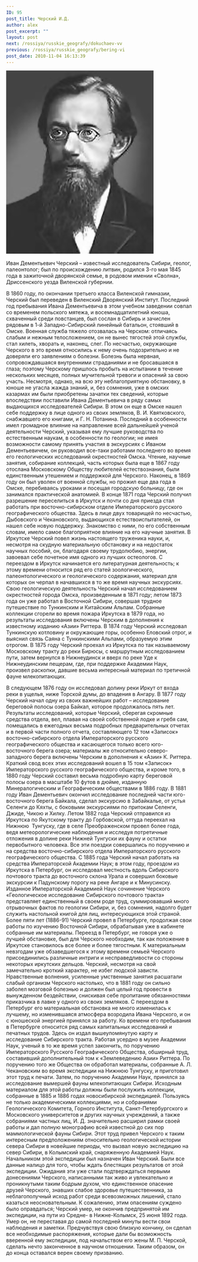 ```yaml
---
ID: 95
post_title: Черский И.Д.
author: alex
post_excerpt: ""
layout: post
next: /rossiya/russkie_geografy/dokuchaev-vv
previous: /rossiya/russkie_geografy/bering-vi
post_date: 2010-11-04 16:13:39
---
```


 

![](/img/book/610.jpg)

Иван Дементьевич Черский – известный исследователь Сибири, геолог, палеонтолог; был по происхождению литвин, родился 3-го мая 1845 года в зажиточной дворянской семье, в родовом имении «Сволна», Дриссенского уезда Виленской губернии. 
  
В 1860 году, по окончании третьего класса Виленской гимназии, Черский был переведен в Виленский Дворянский Институт. Последний год пребывания Ивана Дементьевича в этом учебном заведении совпал со временем польского мятежа, и восемнадцатилетний юноша, схваченный среди повстанцев, был сослан в Сибирь и зачислен рядовым в 1-й Западно-Сибирский линейный батальон, стоявший в Омске. 
Военная служба тяжело отозвалась на Черском: отличаясь слабым и нежным телосложением, он не вынес тягостей этой службы, стал хилеть, хворать и, наконец, слег. По несчастью, окружающие Черского в это время относились к нему очень подозрительно и не доверяли его заявлениям о болезни. Болезнь была нервная, сопровождавшаяся внутренними страданиями и не бросавшаяся в глаза; поэтому Черскому пришлось пробыть на испытании в течение нескольких месяцев, полных мучительной тревоги и опасений за свою участь. 
Несмотря, однако, на всю эту неблагоприятную обстановку, в юноше не угасла жажда знаний, и, без сомнения, уже в омских казармах им были приобретены зачатки тех сведений, которые впоследствии поставили Ивана Дементьевича в ряду самых выдающихся исследователей Сибири. В этом он еще в Омске нашел себе поддержку в лице одного из своих земляков, В. И. Квятковского, снабжавшего его книгами, и Г. Н. Потанина. Последний в особенности имел громадное влияние на направление всей дальнейшей ученой деятельности Черский, указывая ему лучшие руководства по естественным наукам, в особенности по геологии; не имея возможности самому принять участия в экскурсиях с Иваном Дементьевичем, он руководил все-таки работами последнего во время его геологических исследований окрестностей Омска. 
Чтение, научные занятия, собирание коллекций, часть которых была еще в 1867 году отослана Московскому Обществу любителей естествознания, были единственным утешением и поддержкой для Черского. Наконец, в 1869 году он был уволен от военной службы, но прожил еще два года в Омске, перебиваясь уроками и посещая городскую больницу, где он занимался практической анатомией. В конце 1871 года Черский получил разрешение переселиться в Иркутск и почти со дня приезда стал работать при восточно-сибирском отделе Императорского русского географического общества. Здесь в лице двух товарищей по несчастью, Дыбовского и Чекановского, выдающихся естествоиспытателей, он нашел себе новую поддержку. Знакомство с ними, по его собственным словам, имело самое благоприятное влияние на его научные занятия. 
В Иркутске Черский повел жизнь настоящего труженика науки, и, несмотря на скудную материальную обстановку и на недостаток научных пособий, он, благодаря своему трудолюбию, энергии, завоевал себе почетное имя одного из лучших остеологов. С переездом в Иркутск начинается его литературная деятельность; к этому времени относится ряд его статей зоологического, палеонтологического и геологического содержания, материал для которых он черпал в начавшихся в то же время научных экскурсиях. Свою геологическую деятельность Черский начал исследованием окрестностей города Омска, произведенным в 1871 году; летом 1873 года он уже работал в Восточной Сибири, совершая трудное путешествие по Тункинским и Китайским Альпам. Собранные коллекции сгорели во время пожара Иркутска в 1879 года, но результаты исследования включены Черским в дополнения к известному изданию «Азии» Риттера.
В 1874 году Черский исследовал Тункинскую котловину и окружающие горы, особенно Еловский отрог, и выяснил связь Саяна с Тункинскими Альпами, образуемую этим отрогом. В 1875 году Черский проехал из Иркутска по так называемому Московскому тракту до реки Бирюсы, с маршрутным исследованием пути, затем вернулся в Нижнеудинск и вверх по реке Уде к Нижнеудинским пещерам, где, при поддержке Академии Наук, произвел раскопки, давшие весьма интересный материал по третичной фауне млекопитающих.  
  
В следующем 1876 году он исследовал долину реки Иркут от входа реки в ущелья, ниже Торской думы, до впадения в Ангару. В 1877 году Черский начал одну из своих важнейших работ – исследование береговой полосы озера Байкал, которое продолжалось пять лет. Результаты исследований, которые Черский, сберегая скромные средства отдела, вел, плавая на своей собственной лодке и гребя сам, помещались в ежегодных весьма подробных предварительных отчетах и в первой части полного отчета, составляющего 12 том «Записок» восточно-сибирского отдела Императорского русского географического общества и касающегося только всего юго-восточного берега озера; материалы же относительно северо-западного берега включены Черским в дополнения к «Азии» К. Риттера. Краткий свод всех этих исследований вошел в 15 том «Записок» Императорского русского географического общества, и кроме того, в 1880 году Черский составил весьма подробную карту береговой полосы озера в масштабе 10 футов в дюйме, изданную Минералогическим и Географическим обществами в 1886 году. 
В 1881 году Иван Дементьевич окончил исследование последней части юго-восточного берега Байкала, сделал экскурсию в Забайкалье, от устья Селенги до Кяхты, с боковыми экскурсиями по притокам Ceленги, Джиде, Чикою и Хилку. Летом 1882 года Черский отправился из Иркутска по Якутскому тракту до Горбовской, оттуда переехал на Нижнюю &nbsp;Тунгуску, где в селе Преображенском провел более года, ведя метеорологические наблюдения и исследуя потретичные отложения в долине реки Нижней Тунгуски их фауну и остатки первобытного человека.
Все эти поездки совершались по поручению и на средства восточно-сибирского отдела Императорского русского географического общества. С 1885 года Черский начал работать на средства Императорской Академии Наук; в этом году, проездом из Иркутска в Петербург, он исследовал местность вдоль Сибирского почтового тракта до восточного склона Урала и совершил боковые экскурсии к Падунскому порогу на реке Ангаре и к Минусинску. Изданное Императорской Академией Наук сочинение Черского «Геологическое исследование Сибирского почтового тракта» представляет единственный в своем роде труд, суммировавший много отрывочных фактов по геологии Сибири, и, без сомнения, надолго будет служить настольной книгой для лиц, интересующихся этой страной. 
Более пяти лет (1886-91) Черский провел в Петербурге, продолжая свои работы по изучению Восточной Сибири, обрабатывая уже в кабинете собранные им материалы. Переезд в Петербург, не говоря уже о лучшей обстановке, был для Черского необходим, так как положение в Иркутске становилось все более и более тягостным. К материальным невзгодам уже обзаведшегося к этому времени семьей Черского присоединились различные интриги и несправедливости со стороны некоторых иркутских дельцов. Черский, несмотря на свой замечательно кроткий характер, не избег людской зависти. Нравственные волнения, усиленные умственные занятия расшатали слабый организм Черского настолько, что в 1881 году он сильно заболел мозговой болезнью и должен был целый год провести в вынужденном бездействии, снискивая себе пропитание обязанностями приказчика в лавке у одного из своих земляков.
С переездом в Петербург его материальная обстановка не много изменилась к лучшему, но изменившаяся атмосфера возродила Ивана Черского, и он с юношеской энергией принялся за работу. Ко времени его пребывания в Петербурге относится ряд самых капитальных исследований и печатных трудов. Здесь он издал вышеупомянутую карту и исследование Сибирского тракта. Работая усердно в музее Академии Наук, ученый в то же время успел закончить, по поручению Императорского Русского Географического Общества, обширный труд, составивший дополнительный том к «Землеведению Азии» Риттера. По поручению того же Общества он обработал материалы, собранные А. Л. Чекановским во время экспедиции на Нижнюю Тунгуску, и приготовил этот труд к печати. Затем, по поручению Академии Наук, принялся за исследование вымершей фауны млекопитающих Сибири. Исходным материалом для этой работы должны были послужить коллекции, собранные в 1885 и 1886 годах новосибирской экспедицией. Пользуясь не только академическими коллекциями, но и собраниями Геологического Комитета, Горного Института, Санкт-Петербургского и Московского университетов и других научных учреждений, а также собраниями частных лиц, И. Д. значительно расширил рамки своей работы и дал полную монографию всей известной до сих пор маммологической фауны Сибири. Этот труд привел Черского к таким интересным предположениям относительно геологической истории севера Сибири в новейшие периоды, что вызвал новую экспедицию на север Сибири, в Колымский край, снаряженную Академией Наук. 
Начальником этой экспедиции был назначен Иван Черский. Были все данные налицо для того, чтобы ждать блестящих результатов от этой экспедиции. Ожидания эти уже стали подтверждаться первыми донесениями Черского, написанными так живо и увлекательно и проникнутыми таким бодрым духом, что единственное опасение друзей Черского, знавших слабое здоровье путешественника, за неблагополучный исход работ среди всевозможных лишений, стало казаться неосновательным. К сожалению, этим опасениям суждено было оправдаться; Черский умер, не окончив предпринятой им экспедиции, на пути из Средне- в Нижне-Колымск, 25 июня 1892 года. Умер он, не переставая до самой последней минуты вести свои наблюдения и заметки. Предчувствуя свою близкую кончину, он сделал все необходимые распоряжения, которые дали бы возможность вверенной ему экспедиции, под начальством его жены М. П. Черской, сделать нечто законченное в научном отношении. Таким образом, он до конца оставался верен своему призванию.